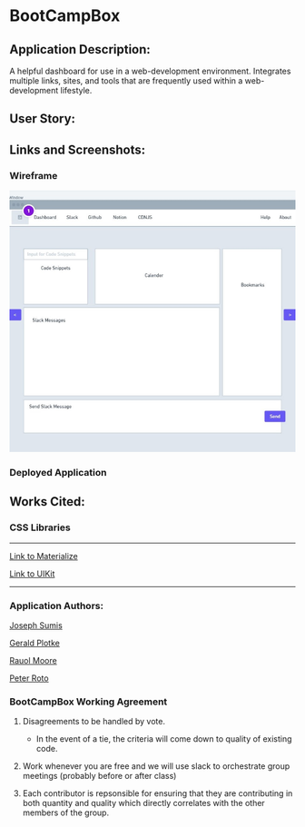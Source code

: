 # BootCampBox

## Application Description:

A helpful dashboard for use in a web-development environment. Integrates multiple links, sites, and tools that are frequently used within a web-development lifestyle.

## User Story:

## Links and Screenshots:

### Wireframe
<img src="./assets/images/BootCampBoxWireFrame.jpg" alt="screencap of Whimsical wireframe" />

### Deployed Application

## Works Cited:

### CSS Libraries 

---

[Link to Materialize](https://www.materializecss.com)

[Link to UIKit](https://getuikit.com)

---

### Application Authors:

[Joseph Sumis](https://github.com/JSumis)

[Gerald Plotke](https://github.com/GPLOTKE)

[Rauol Moore](https://github.com/rudie-g)

[Peter Roto](https://github.com/Proto133)

### BootCampBox Working Agreement

1. Disagreements to be handled by vote.
   - In the event of a tie, the criteria will come down to quality of existing code.
  
2. Work whenever you are free and we will use slack to orchestrate group meetings (probably before or after class)
3. Each contributor is repsonsible for ensuring that they are contributing in both quantity and quality which directly correlates with the other members of the group.